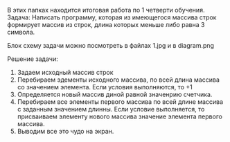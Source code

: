  В этих папках находится итоговая работа по 1 четверти обучения. 
 Задача: Написать программу, которая из имеющегося массива строк формирует массив из строк, длина которых меньше либо равна 3 символа. 

Блок схему задачи можно посмотреть в файлах 1.jpg и в diagram.png

Решение задачи:
1. Задаем исходный массив строк 
2. Перебираем эдементы исходного массива, по всей длина массива со значением элемента. Если условия выполняются, то +1
3. Определяется новый массив диной равной значенрию счетчика. 
4. Перебираем все элементы первого массива по всей длине массива с заданным значением длинны. Если условие выполняется, то присваиваем элементу нового массива значение элемента первого массива. 
5. Выводим все это чудо на экран. 
